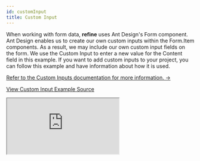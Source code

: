 ```yaml
---
id: customInput
title: Custom Input
---
```


When working with form data, **refine** uses Ant Design's Form component. Ant Design enables us to create our own custom inputs within the Form.Item components. As a result, we may include our own custom input fields on the form. We use the Custom Input to enter a new value for the Content field in this example. If you want to add custom inputs to your project, you can follow this example and have information about how it is used.

[Refer to the Custom Inputs documentation for more information. →](/docs/ui-frameworks/antd/components/inputs/custom-inputs/)

[View Custom Input Example Source](https://github.com/pankod/refine/tree/master/examples/inputs/customInputs)

<iframe src="https://stackblitz.com/github/pankod/refine/tree/master/examples/inputs/customInputs?embed=1&view=preview&theme=dark&preset=node"
    style={{width: "100%", height:"80vh", border: "0px", borderRadius: "8px", overflow:"hidden"}}
    title="refine-custom-inputs-example"
></iframe>
